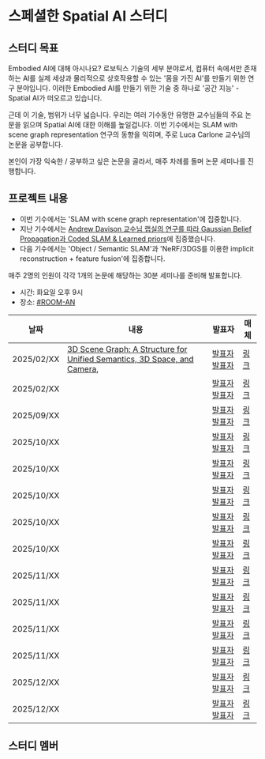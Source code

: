 # 스페셜한 Spatial AI 스터디

## 스터디 목표

Embodied AI에 대해 아시나요?
로보틱스 기술의 세부 분야로서, 컴퓨터 속에서만 존재하는 AI를 실제 세상과 물리적으로 상호작용할 수 있는 '몸을 가진 AI'를 만들기 위한 연구 분야입니다.
이러한 Embodied AI를 만들기 위한 기술 중 하나로 '공간 지능' - Spatial AI가 떠오르고 있습니다.

근데 이 기술, 범위가 너무 넓습니다.
우리는 여러 기수동안 유명한 교수님들의 주요 논문을 읽으며 Spatial AI에 대한 이해를 높일겁니다.
이번 기수에서는 SLAM with scene graph representation 연구의 동향을 익히며, 주로 Luca Carlone 교수님의 논문을 공부합니다.

본인이 가장 익숙한 / 공부하고 싶은 논문을 골라서, 매주 차례를 돌며 논문 세미나를 진행합니다.

## 프로젝트 내용

- 이번 기수에서는 'SLAM with scene graph representation'에 집중합니다.
- 지난 기수에서는 [Andrew Davison 교수님 랩실의 연구를 따라 Gaussian Belief Propagation과 Coded SLAM & Learned priors](https://github.com/Pseudo-Lab/spatial-ai-study/blob/main/9%EA%B8%B0.md)에 집중했습니다.
- 다음 기수에서는 'Object / Semantic SLAM'과 'NeRF/3DGS를 이용한 implicit reconstruction + feature fusion'에 집중합니다.

매주 2명의 인원이 각각 1개의 논문에 해당하는 30분 세미나를 준비해 발표합니다.

- 시간: 화요일 오후 9시
- 장소: [#ROOM-AN](https://discord.gg/EPurkHVtp2)

| 날짜 | 내용 | 발표자 | 매체 | 
| ----- | ----- | -------- | ----- |
| 2025/02/XX | [3D Scene Graph: A Structure for Unified Semantics, 3D Space, and Camera](https://arxiv.org/abs/1910.02527), []() | [발표자]() [발표자]() | [링크]() | 
| 2025/02/XX |  | [발표자]() [발표자]() | [링크]() | 
| 2025/09/XX |  | [발표자]() [발표자]() | [링크]() | 
| 2025/10/XX |  | [발표자]() [발표자]() | [링크]() |
| 2025/10/XX |  | [발표자]() [발표자]() | [링크]() | 
| 2025/10/XX |  | [발표자]() [발표자]() | [링크]() | 
| 2025/10/XX |  | [발표자]() [발표자]() | [링크]() | 
| 2025/10/XX |  | [발표자]() [발표자]() | [링크]() | 
| 2025/11/XX |  | [발표자]() [발표자]() | [링크]() | 
| 2025/11/XX |  | [발표자]() [발표자]() | [링크]() | 
| 2025/11/XX |  | [발표자]() [발표자]() | [링크]() | 
| 2025/11/XX |  | [발표자]() [발표자]() | [링크]() | 
| 2025/12/XX |  | [발표자]() [발표자]() | [링크]() | 
| 2025/12/XX |  | [발표자]() [발표자]() | [링크]() | 

## 스터디 멤버

